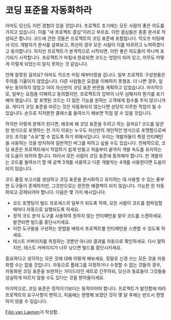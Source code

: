 # 코딩 표준을 자동화하라

아마도 당신도 이런 경험이 있을 것입니다. 프로젝트 초기에는 모든 사람이 좋은 의도를 가지고 있습니다. 이를 "새 프로젝트 결심"이라고 부르죠. 이런 결심들은 종종 문서로 작성되곤 합니다. 코드에 관한 것들은 프로젝트의 코딩 표준에 포함됩니다. 킥오프 미팅에서 리드 개발자가 문서를 살펴보고, 최선의 경우 모든 사람이 이를 따르려고 노력하겠다고 동의합니다. 하지만 프로젝트가 본격적으로 시작되면, 이런 좋은 의도들이 하나씩 포기되기 시작합니다. 프로젝트가 마침내 완료되면 코드는 엉망이 되어 있고, 아무도 어떻게 이렇게 되었는지 알지 못하는 것 같습니다.

언제 잘못된 걸까요? 아마도 킥오프 미팅 때부터였을 겁니다. 일부 프로젝트 구성원들은 주의를 기울이지 않았습니다. 다른 사람들은 요점을 이해하지 못했죠. 더 나쁜 경우, 일부는 동의하지 않았고 이미 자신만의 코딩 표준 반란을 계획하고 있었습니다. 마지막으로, 일부는 요점을 이해하고 동의했지만, 프로젝트의 압박이 너무 심해지자 뭔가를 포기해야 했습니다. 잘 포맷된 코드는 더 많은 기능을 원하는 고객에게 점수를 주지 않으니까요. 게다가 코딩 표준을 따르는 것은 자동화되지 않는다면 상당히 지루한 작업이 될 수 있습니다. 손으로 지저분한 클래스를 들여쓰기 해보면 직접 알 수 있을 것입니다.

하지만 이렇게 문제가 된다면, 애초에 왜 코딩 표준을 두려고 하는 걸까요? 코드를 일관된 방식으로 포맷하는 한 가지 이유는 누구도 자신만의 개인적인 방식으로 포맷함으로써 코드 조각을 "소유"할 수 없도록 하기 위해서입니다. 우리는 개발자들이 특정 안티패턴을 사용하는 것을 방지하여 일반적인 버그를 피하고 싶을 수도 있습니다. 전체적으로, 코딩 표준은 프로젝트에서 작업하기 쉽게 만들고 처음부터 끝까지 개발 속도를 유지하는 데 도움이 되어야 합니다. 따라서 모든 사람이 코딩 표준에 동의해야 합니다. 한 개발자는 코드를 들여쓰기 할 때 공백 3개를 사용하고 다른 개발자는 4개를 사용한다면 도움이 되지 않습니다.

코드 품질 보고서를 생성하고 코딩 표준을 문서화하고 유지하는 데 사용할 수 있는 풍부한 도구들이 존재하지만, 그것만으로는 완전한 해결책이 되지 않습니다. 가능한 한 자동화되고 강제되어야 합니다. 다음은 몇 가지 예시입니다:

- 코드 포맷팅이 빌드 프로세스의 일부가 되도록 하여, 모든 사람이 코드를 컴파일할 때마다 자동으로 실행되도록 하세요.
- 정적 코드 분석 도구를 사용하여 원하지 않는 안티패턴을 찾아 코드를 스캔하세요. 발견되면 빌드를 중단시키세요.
- 이런 도구들을 구성하는 방법을 배워서 프로젝트별 안티패턴을 스캔할 수 있도록 하세요.
- 테스트 커버리지를 측정하는 것뿐만 아니라 결과를 자동으로 확인하세요. 다시 말하지만, 테스트 커버리지가 너무 낮으면 빌드를 중단시키세요.

중요하다고 생각하는 모든 것에 대해 이렇게 해보세요. 정말로 신경 쓰는 모든 것을 자동화할 수는 없을 것입니다. 자동으로 플래그를 지정하거나 수정할 수 없는 것들의 경우, 자동화된 코딩 표준을 보완하는 가이드라인 세트로 간주하되, 당신과 동료들이 그것들을 성실하게 따르지 않을 수도 있다는 것을 받아들이세요.

마지막으로, 코딩 표준은 정적이기보다는 동적이어야 합니다. 프로젝트가 발전함에 따라 프로젝트의 요구사항이 변하고, 처음에는 현명해 보였던 것이 몇 달 후에는 반드시 현명하지 않을 수 있습니다.

[Filip van Laenen](http://programmer.97things.oreilly.com/wiki/index.php/Filip_van_Laenen)가 작성함.